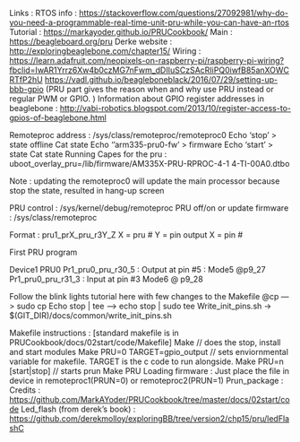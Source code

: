 Links : 
RTOS info : https://stackoverflow.com/questions/27092981/why-do-you-need-a-programmable-real-time-unit-pru-while-you-can-have-an-rtos
Tutorial : https://markayoder.github.io/PRUCookbook/
Main : https://beagleboard.org/pru
Derke website : http://exploringbeaglebone.com/chapter15/
Wiring  : https://learn.adafruit.com/neopixels-on-raspberry-pi/raspberry-pi-wiring?fbclid=IwAR1Yrrz6Xw4b0czMG7nFwm_dDIIuSCzSAcRIiPQ0iwfB85anXOWCRTfP2hU
https://vadl.github.io/beagleboneblack/2016/07/29/setting-up-bbb-gpio (PRU part gives the reason when and why use PRU instead or regular PWM or GPIO. )
Information about GPIO register addresses in beaglebone : http://vabi-robotics.blogspot.com/2013/10/register-access-to-gpios-of-beaglebone.html

Remoteproc address : /sys/class/remoteproc/remoteproc0 
Echo ‘stop’ > state 
offline
Cat state 
Echo ‘’arm335-pru0-fw’ > firmware
Echo ‘start’ > state 
Cat state
Running
Capes for the pru : 
uboot_overlay_pru=/lib/firmware/AM335X-PRU-RPROC-4-1 4-TI-00A0.dtbo


Note : updating the remoteproc0 will update the main processor because stop the state, resulted in hang-up screen

PRU control : /sys/kernel/debug/remoteproc
PRU off/on or update firmware : /sys/class/remoteproc

Format : pru1_prX_pru_r3Y_Z
X = pru #
Y = pin output
X = pin #

First PRU program

Device1 PRU0 
Pr1_pru0_pru_r30_5 : Output at pin #5 : Mode5 @p9_27
Pr1_pru0_pru_r31_3 : Input at pin #3 Mode6 @ p9_28

Follow the blink lights tutorial here with few changes to the Makefile
@cp —> sudo cp 
Echo stop | tee —> echo stop | sudo tee 
Write_init_pins.sh -> $(GIT_DIR)/docs/common/write_init_pins.sh


Makefile instructions : [standard makefile is in PRUCookbook/docs/02start/code/Makefile]
Make // does the stop, install and start modules 
Make PRU=0 TARGET=gpio_output // sets enviornmental variable for makefile. TARGET is the c code to run alongside.
Make PRU=n [start|stop] // starts prun 
Make PRU
Loading firmware : 
Just place the file in device in remoteproc1(PRUN=0) or remoteproc2(PRUN=1)
Prun_package : 
Credits : https://github.com/MarkAYoder/PRUCookbook/tree/master/docs/02start/code
Led_flash (from derek’s book) : https://github.com/derekmolloy/exploringBB/tree/version2/chp15/pru/ledFlashC








